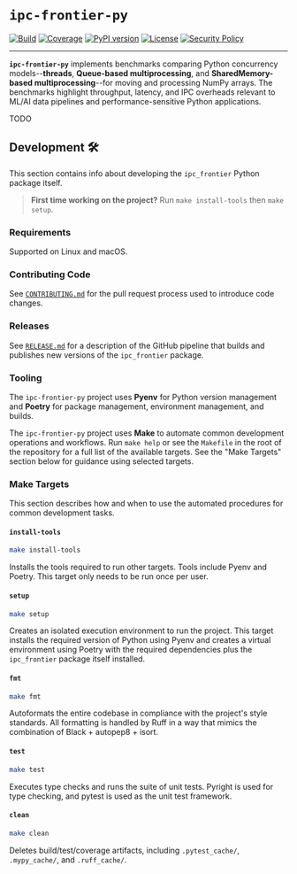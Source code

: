 # `ipc-frontier-py`

[![Build](https://github.com/ryancswallace/ipc-frontier-py/actions/workflows/ci.yaml/badge.svg)](https://github.com/ryancswallace/ipc-frontier-py/actions/workflows/ci.yaml)
[![Coverage](https://codecov.io/github/ryancswallace/ipc-frontier-py/branch/main/graph/badge.svg)](https://codecov.io/github/ryancswallace/ipc-frontier-py)
[![PyPI version](https://img.shields.io/pypi/v/ipc-frontier-py.svg)](https://pypi.org/project/ipc-frontier-py/)
[![License](https://img.shields.io/github/license/ryancswallace/ipc-frontier-py.svg)](https://github.com/ryancswallace/ipc-frontier-py/blob/main/LICENSE)
[![Security Policy](https://img.shields.io/badge/security-policy-blue.svg)](https://github.com/ryancswallace/ipc-frontier-py/blob/main/SECURITY.md)

---

**`ipc-frontier-py`** implements benchmarks comparing Python concurrency models--**threads**, **Queue-based multiprocessing**, and **SharedMemory-based multiprocessing**--for moving and processing NumPy arrays. The benchmarks highlight throughput, latency, and IPC overheads relevant to ML/AI data pipelines and performance-sensitive Python applications.

TODO

## Development 🛠️

This section contains info about developing the `ipc_frontier` Python package itself.

> **First time working on the project?** Run `make install-tools` then `make setup`.

### Requirements

Supported on Linux and macOS.

### Contributing Code

See [`CONTRIBUTING.md`](./CONTRIBUTING.md) for the pull request process used to introduce code changes.

### Releases

See [`RELEASE.md`](./RELEASE.md) for a description of the GitHub pipeline that builds and publishes new versions of the `ipc_frontier` package.

### Tooling

The `ipc-frontier-py` project uses **Pyenv** for Python version management and **Poetry** for package management, environment management, and builds.

The `ipc-frontier-py` project uses **Make** to automate common development operations and workflows. Run `make help` or see the `Makefile` in the root of the repository for a full list of the available targets. See the "Make Targets" section below for guidance using selected targets.

### Make Targets

This section describes how and when to use the automated procedures for common development tasks.

#### `install-tools`

```sh
make install-tools
```

Installs the tools required to run other targets. Tools include Pyenv and Poetry. This target only needs to be run once per user.

#### `setup`

```sh
make setup
```

Creates an isolated execution environment to run the project. This target installs the required version of Python using Pyenv and creates a virtual environment using Poetry with the required dependencies plus the `ipc_frontier` package itself installed.

#### `fmt`

```sh
make fmt
```

Autoformats the entire codebase in compliance with the project's style standards. All formatting is handled by Ruff in a way that mimics the combination of Black + autopep8 + isort.

#### `test`

```sh
make test
```

Executes type checks and runs the suite of unit tests. Pyright is used for type checking, and pytest is used as the unit test framework.

#### `clean`

```sh
make clean
```

Deletes build/test/coverage artifacts, including `.pytest_cache/`, `.mypy_cache/`, and `.ruff_cache/`.
